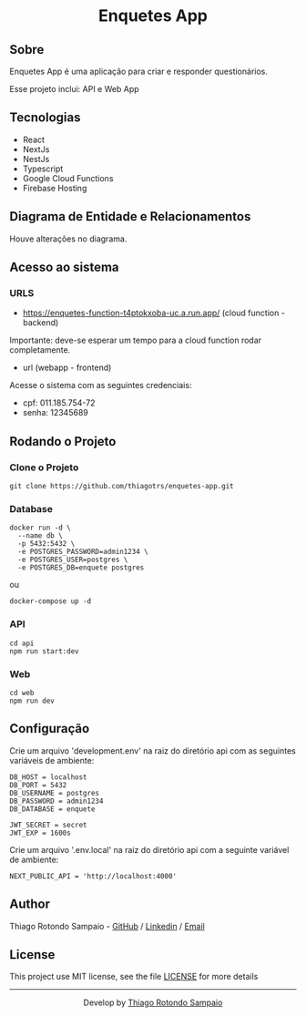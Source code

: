 <h1 align="center">Enquetes App</h1>

## Sobre

Enquetes App é uma aplicação para criar e responder questionários.

Esse projeto inclui: API e Web App

## Tecnologias

- React
- NextJs
- NestJs
- Typescript
- Google Cloud Functions
- Firebase Hosting

## Diagrama de Entidade e Relacionamentos

Houve alterações no diagrama.

## Acesso ao sistema

### URLS

- https://enquetes-function-t4ptokxoba-uc.a.run.app/ (cloud function - backend)

Importante: deve-se esperar um tempo para a cloud function rodar completamente.

- url (webapp - frontend)

Acesse o sistema com as seguintes credenciais:

- cpf: 011.185.754-72
- senha: 12345689

## Rodando o Projeto

### Clone o Projeto

```git
git clone https://github.com/thiagotrs/enquetes-app.git
```

### Database

```shell
docker run -d \
  --name db \
  -p 5432:5432 \
  -e POSTGRES_PASSWORD=admin1234 \
  -e POSTGRES_USER=postgres \
  -e POSTGRES_DB=enquete postgres
```

ou

```shell
docker-compose up -d 
```

### API

```shell
cd api
npm run start:dev
```

### Web

```shell
cd web
npm run dev
```

## Configuração

Crie um arquivo 'development.env' na raiz do diretório api com as seguintes variáveis de ambiente:

```
DB_HOST = localhost
DB_PORT = 5432
DB_USERNAME = postgres
DB_PASSWORD = admin1234
DB_DATABASE = enquete

JWT_SECRET = secret
JWT_EXP = 1600s
```

Crie um arquivo '.env.local' na raiz do diretório api com a seguinte variável de ambiente:

```
NEXT_PUBLIC_API = 'http://localhost:4000'
```

## Author

Thiago Rotondo Sampaio - [GitHub](https://github.com/thiagotrs) / [Linkedin](https://www.linkedin.com/in/thiago-rotondo-sampaio) / [Email](mailto:thiagorot@gmail.com)

## License

This project use MIT license, see the file [LICENSE](./LICENSE.md) for more details

---

<p align="center">Develop by <a href="https://github.com/thiagotrs">Thiago Rotondo Sampaio</a></p>